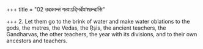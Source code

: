 +++
title = "02 उदकान्तं गत्वाऽद्भिर्देवांश्छन्दांसि"

+++
2. Let them go to the brink of water and make water oblations to the gods, the metres, the Vedas, the Ṛṣis, the ancient teachers, the Gandharvas, the other teachers, the year with its divisions, and to their own ancestors and teachers.
